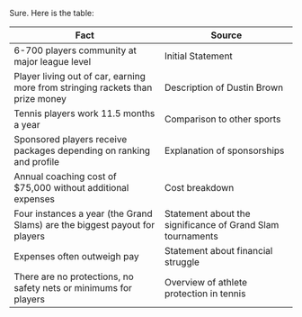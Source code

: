Sure. Here is the table:

| Fact | Source |
| --- | --- |
| 6-700 players community at major league level | Initial Statement |
| Player living out of car, earning more from stringing rackets than prize money | Description of Dustin Brown |
| Tennis players work 11.5 months a year | Comparison to other sports |
| Sponsored players receive packages depending on ranking and profile | Explanation of sponsorships |
| Annual coaching cost of $75,000 without additional expenses | Cost breakdown |
| Four instances a year (the Grand Slams) are the biggest payout for players | Statement about the significance of Grand Slam tournaments |
| Expenses often outweigh pay | Statement about financial struggle |
| There are no protections, no safety nets or minimums for players | Overview of athlete protection in tennis |

